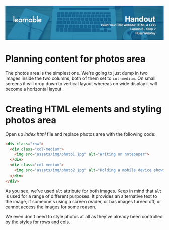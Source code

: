 ![](headers/head6.2.jpg)
# Planning content for photos area

The photos area is the simplest one. We're going to just dump in two images inside the two columns, both of them set to `col-medium`. On small screens it will drop down to vertical layout whereas on wide display it will become a horizontal layout.

# Creating HTML elements and styling photos area

Open up *index.html* file and replace photos area with the following code:

```html
<div class="row">
  <div class="col-medium">
    <img src="assets/img/photo1.jpg" alt="Writing on notepaper">
  </div>
  <div class="col-medium">
    <img src="assets/img/photo2.jpg" alt="Holding a mobile device showing a graph">
  </div>
</div>
```

As you see, we've used `alt` attribute for both images. Keep in mind that `alt` is used for a range of different purposes. It provides an alternative text to the image, if someone's using a screen reader, or has images turned off, or cannot access the images for some reason.

We even don't need to style photos at all as they've already been controlled by the styles for rows and cols.